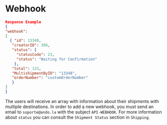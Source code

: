 # Webhook

```json
Response Example
{
"webhook": 
[ 
  { "id": 13349,
   "creatorID": 306,
   "status": { 
     "statusCode": 23, 
     "status": "Waiting for Confirmation" 
    },
   "total": 123,
   "MultishipmentByID": "13348",
   "orderNumber": "customOrderNumber"
   } 
]
}
```

The users will receive an array with information about their shipments with multiple destinations. In order to add a new webhook, you must send an email to `soporte@ando.la` with the subject `API-WEBHOOK`. For more information about `status` you can consult the `Shipment Status` section in `Shipping`.

